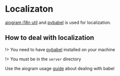# Localizaton <!-- docsify-ignore -->
[aiogram i18n util](https://docs.aiogram.dev/en/dev-3.x/utils/i18n.html) and [pybabel](https://babel.readthedocs.io) is used for localization.

## How to deal with localization
!> You need to have [pybabel](https://docs.aiogram.dev/en/dev-3.x/utils/i18n.html#installation) installed on your machine

!> You must be in the `server` directory

Use the aiogram usage [guide](https://docs.aiogram.dev/en/dev-3.x/utils/i18n.html#deal-with-babel) about dealing with babel
